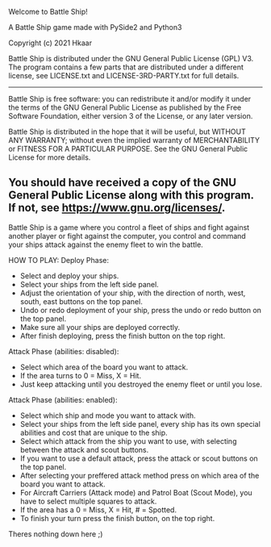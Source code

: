 Welcome to Battle Ship!

A Battle Ship game made with PySide2 and Python3

Copyright (c) 2021 Hkaar

Battle Ship is distributed under the GNU General Public License (GPL) V3. The
program contains a few parts that are distributed under a different license, see
LICENSE.txt and LICENSE-3RD-PARTY.txt for full details.

-------------------------------------------------------------------
Battle Ship is free software: you can redistribute it and/or modify
it under the terms of the GNU General Public License as published by
the Free Software Foundation, either version 3 of the License, or
any later version.

Battle Ship is distributed in the hope that it will be useful,
but WITHOUT ANY WARRANTY; without even the implied warranty of
MERCHANTABILITY or FITNESS FOR A PARTICULAR PURPOSE. See the
GNU General Public License for more details.

You should have received a copy of the GNU General Public License
along with this program. If not, see <https://www.gnu.org/licenses/>.
-------------------------------------------------------------------

Battle Ship is a game where you control a fleet of ships and fight against another player
or fight against the computer, you control and command your ships attack against the enemy
fleet to win the battle.

HOW TO PLAY:
Deploy Phase:
   - Select and deploy your ships.
   - Select your ships from the left side panel.
   - Adjust the orientation of your ship, with the direction of north,
     west, south, east buttons on the top panel.
   - Undo or redo deployment of your ship, press the undo or redo button
     on the top panel.
   - Make sure all your ships are deployed correctly.
   - After finish deploying, press the finish button on the top right.

Attack Phase (abilities: disabled):
   - Select which area of the board you want to attack.
   - If the area turns to 0 = Miss, X = Hit.
   - Just keep attacking until you destroyed the enemy fleet
     or until you lose.

Attack Phase (abilities: enabled):
   - Select which ship and mode you want to attack with.
   - Select your ships from the left side panel, every ship has its
     own special abilities and cost that are unique to the ship.
   - Select which attack from the ship you want to use, with selecting
     between the attack and scout buttons.
   - If you want to use a default attack, press the attack or scout
     buttons on the top panel.
   - After selecting your preffered attack method press on which area
     of the board you want to attack.
   - For Aircraft Carriers (Attack mode) and Patrol Boat (Scout Mode),
     you have to select multiple squares to attack.
   - If the area has a 0 = Miss, X = Hit, # = Spotted.
   - To finish your turn press the finish button, on the top right.

Theres nothing down here ;)
